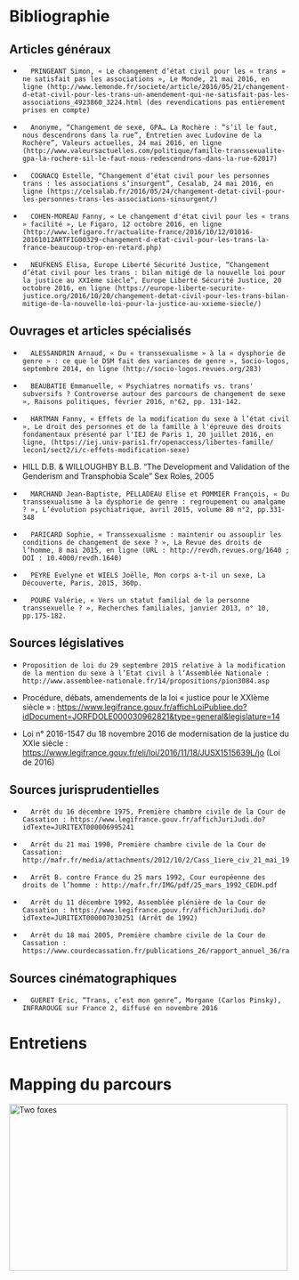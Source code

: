 

# Bibliographie


## Articles généraux
 
 
-   	PRINGEANT Simon, « Le changement d’état civil pour les « trans » ne satisfait pas les associations », Le Monde, 21 mai 2016, en ligne (http://www.lemonde.fr/societe/article/2016/05/21/changement-d-etat-civil-pour-les-trans-un-amendement-qui-ne-satisfait-pas-les-associations_4923860_3224.html (des revendications pas entièrement prises en compte)
 
-   	Anonyme, “Changement de sexe, GPA… La Rochère : “s’il le faut, nous descendrons dans la rue”, Entretien avec Ludovine de la Rochère”, Valeurs actuelles, 24 mai 2016, en ligne (http://www.valeursactuelles.com/politique/famille-transsexualite-gpa-la-rochere-sil-le-faut-nous-redescendrons-dans-la-rue-62017)
 
-   	COGNACQ Estelle, “Changement d’état civil pour les personnes trans : les associations s’insurgent”, Cesalab, 24 mai 2016, en ligne (https://celsalab.fr/2016/05/24/changement-detat-civil-pour-les-personnes-trans-les-associations-sinsurgent/)
 
-   	COHEN-MOREAU Fanny, « Le changement d'état civil pour les « trans » facilité », Le Figaro, 12 octobre 2016, en ligne (http://www.lefigaro.fr/actualite-france/2016/10/12/01016-20161012ARTFIG00329-changement-d-etat-civil-pour-les-trans-la-france-beaucoup-trop-en-retard.php)
 
-   	NEUFKENS Elisa, Europe Liberté Sécurité Justice, “Changement d’état civil pour les trans : bilan mitigé de la nouvelle loi pour la justice au XXIème siècle”, Europe Liberté Sécurité Justice, 20 octobre 2016, en ligne (https://europe-liberte-securite-justice.org/2016/10/20/changement-detat-civil-pour-les-trans-bilan-mitige-de-la-nouvelle-loi-pour-la-justice-au-xxieme-siecle/)
 
 
## Ouvrages et articles spécialisés
 
 
-   	ALESSANDRIN Arnaud, « Du « transsexualisme » à la « dysphorie de genre » : ce que le DSM fait des variances de genre », Socio-logos, septembre 2014, en ligne (http://socio-logos.revues.org/283)                      	
 
-   	BEAUBATIE Emmanuelle, « Psychiatres normatifs vs. trans' subversifs ? Controverse autour des parcours de changement de sexe », Raisons politiques, février 2016, n°62, pp. 131-142.
 
-   	HARTMAN Fanny, « Effets de la modification du sexe à l’état civil », Le droit des personnes et de la famille à l'épreuve des droits fondamentaux présenté par l'IEJ de Paris 1, 20 juillet 2016, en ligne, (https:/​/​iej.univ-paris1.fr/​openaccess/​libertes-famille/​lecon1/​sect2/​i/​c-effets-modification-sexe)
 
-   HILL D.B. & WILLOUGHBY B.L.B. “The Development and Validation of the Genderism and Transphobia Scale” Sex Roles, 2005
 
-   	MARCHAND Jean-Baptiste, PELLADEAU Elise et POMMIER François, « Du transsexualisme à la dysphorie de genre : regroupement ou amalgame ? », L’évolution psychiatrique, avril 2015, volume 80 n°2, pp.331-348
 
-   	PARICARD Sophie, « Transsexualisme : maintenir ou assouplir les conditions de changement de sexe ? », La Revue des droits de l’homme, 8 mai 2015, en ligne (URL : http://revdh.revues.org/1640 ; DOI : 10.4000/revdh.1640)
 
-   	PEYRE Evelyne et WIELS Joëlle, Mon corps a-t-il un sexe, La Découverte, Paris, 2015, 360p.
 
-   	POURE Valérie, « Vers un statut familial de la personne transsexuelle ? », Recherches familiales, janvier 2013, n° 10, pp.175-182.
 
 
## Sources législatives
 
 
-     Proposition de loi du 29 septembre 2015 relative à la modification de la mention du sexe à l’Etat civil à l’Assemblée Nationale : http://www.assemblee-nationale.fr/14/propositions/pion3084.asp
 
- Procédure, débats, amendements de la loi « justice pour le XXIème siècle » : https://www.legifrance.gouv.fr/affichLoiPubliee.do?idDocument=JORFDOLE000030962821&type=general&legislature=14
 
-  Loi n° 2016-1547 du 18 novembre 2016 de modernisation de la justice du XXIe siècle : https://www.legifrance.gouv.fr/eli/loi/2016/11/18/JUSX1515639L/jo (Loi de 2016)
 
 
## Sources jurisprudentielles
 
 
-   	Arrêt du 16 décembre 1975, Première chambre civile de la Cour de Cassation : https://www.legifrance.gouv.fr/affichJuriJudi.do?idTexte=JURITEXT000006995241
 
-   	Arrêt du 21 mai 1990, Première chambre civile de la Cour de Cassation: http://mafr.fr/media/attachments/2012/10/2/Cass_1iere_civ_21_mai_1990_transsexualisme.pdf
 
-   	Arrêt B. contre France du 25 mars 1992, Cour européenne des droits de l’homme : http://mafr.fr/IMG/pdf/25_mars_1992_CEDH.pdf
 
-   	Arrêt du 11 décembre 1992, Assemblée plénière de la Cour de Cassation : https://www.legifrance.gouv.fr/affichJuriJudi.do?idTexte=JURITEXT000007030251 (Arrêt de 1992)
 
-   	Arrêt du 18 mai 2005, Première chambre civile de la Cour de Cassation : https://www.courdecassation.fr/publications_26/rapport_annuel_36/rapport_2009_3408/etude_personnes_3411/chambre_civile_3417/convention_new_3423/18_mai_15307.html
 
 
## Sources cinématographiques
 
 
-       GUERET Eric, “Trans, c’est mon genre”, Morgane (Carlos Pinsky), INFRAROUGE sur France 2, diffusé en novembre 2016
 
<p align= "justify"></p> 

# Entretiens


# Mapping du parcours

<img  src = "https://controverses.github.io/transidentite/mapping1.png"  width = "500"  height = "300"  alt = "Two foxes" >

